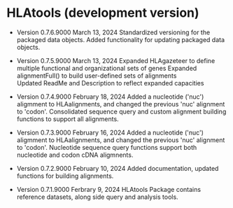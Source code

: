# HLAtools (development version)

* Version 0.7.6.9000 March 13, 2024
  Standardized versioning for the packaged data objects. 
  Added functionality for updating packaged data objects.

* Version 0.7.5.9000 March 13, 2024
  Expanded HLAgazeteer to define multiple functional and organizational sets of genes
  Expanded alignmentFull() to build user-defined sets of alignments  
  Updated ReadMe and Description to reflect expanded capacities

* Version 0.7.4.9000 February 18, 2024
  Added a nucleotide ('nuc') aligmment to HLAalignments, and changed the previous 'nuc' alignment to 'codon'.
  Consolidated sequence query and custom alignment building functions to support all alignments.

* Version 0.7.3.9000 February 16, 2024
  Added a nucleotide ('nuc') aligmment to HLAalignments, and changed the previous 'nuc' alignment to 'codon'.
  Nucleotide sequence query functions support both nucleotide and codon cDNA aligmnents.

* Version 0.7.2.9000 February 10, 2024
  Added documentation, updated functions for building alignments. 
  
* Version 0.7.1.9000 Ferbrary 9, 2024
  HLAtools Package contains reference datasets, along side query and analysis tools. 
